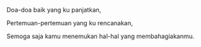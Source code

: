 
Doa-doa baik yang ku panjatkan,

Pertemuan-pertemuan yang ku rencanakan,

Semoga saja kamu menemukan hal-hal yang membahagiakanmu.
